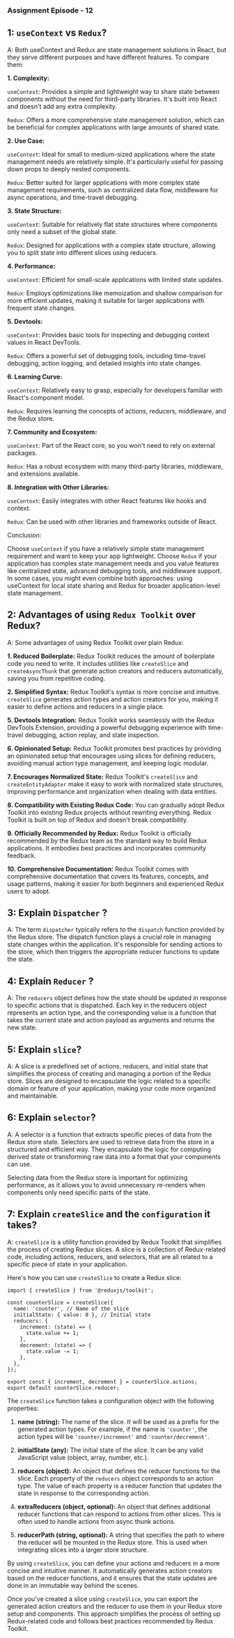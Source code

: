 ### Assignment Episode - 12

## 1: `useContext` vs `Redux`?
A: Both useContext and Redux are state management solutions in React, 
but they serve different purposes and have different features. To compare them:

**1. Complexity:**

`useContext`: Provides a simple and lightweight way to share state between components without the need for third-party libraries. It's built into React and doesn't add any extra complexity.

`Redux`: Offers a more comprehensive state management solution, which can be beneficial for complex applications with large amounts of shared state.

**2. Use Case:**

`useContext`: Ideal for small to medium-sized applications where the state management needs are relatively simple. It's particularly useful for passing down props to deeply nested components.

`Redux`: Better suited for larger applications with more complex state management requirements, such as centralized data flow, middleware for async operations, and time-travel debugging.

**3. State Structure:**

`useContext`: Suitable for relatively flat state structures where components only need a subset of the global state.

`Redux`: Designed for applications with a complex state structure, allowing you to split state into different slices using reducers.

**4. Performance:**

`useContext`: Efficient for small-scale applications with limited state updates.

`Redux`: Employs optimizations like memoization and shallow comparison for more efficient updates, making it suitable for larger applications with frequent state changes.

**5. Devtools:**

`useContext`: Provides basic tools for inspecting and debugging context values in React DevTools.

`Redux`: Offers a powerful set of debugging tools, including time-travel debugging, action logging, and detailed insights into state changes.

**6. Learning Curve:**

`useContext`: Relatively easy to grasp, especially for developers familiar with React's component model.

`Redux`: Requires learning the concepts of actions, reducers, middleware, and the Redux store.

**7. Community and Ecosystem:**

`useContext`: Part of the React core, so you won't need to rely on external packages.

`Redux`: Has a robust ecosystem with many third-party libraries, middleware, and extensions available.

**8. Integration with Other Libraries:**

`useContext`: Easily integrates with other React features like hooks and context.

`Redux`: Can be used with other libraries and frameworks outside of React.

Conclusion:

Choose `useContext` if you have a relatively simple state management requirement and want to keep your app lightweight. 
Choose `Redux` if your application has complex state management needs and you value features like centralized state, advanced debugging tools, and middleware support. In some cases, you might even combine both approaches: using useContext for local state sharing and Redux for broader application-level state management.

## 2: Advantages of using `Redux Toolkit` over Redux?
A: Some advantages of using Redux Toolkit over plain Redux:

**1. Reduced Boilerplate:**
   Redux Toolkit reduces the amount of boilerplate code you need to write. It includes utilities like `createSlice` and `createAsyncThunk` that generate action creators and reducers automatically, saving you from repetitive coding.

**2. Simplified Syntax:**
   Redux Toolkit's syntax is more concise and intuitive. `createSlice` generates action types and action creators for you, making it easier to define actions and reducers in a single place.

**5. Devtools Integration:**
   Redux Toolkit works seamlessly with the Redux DevTools Extension, providing a powerful debugging experience with time-travel debugging, action replay, and state inspection.

**6. Opinionated Setup:**
   Redux Toolkit promotes best practices by providing an opinionated setup that encourages using slices for defining reducers, avoiding manual action type management, and keeping logic modular.

**7. Encourages Normalized State:**
   Redux Toolkit's `createSlice` and `createEntityAdapter` make it easy to work with normalized state structures, improving performance and organization when dealing with data entities.

**8. Compatibility with Existing Redux Code:**
   You can gradually adopt Redux Toolkit into existing Redux projects without rewriting everything. Redux Toolkit is built on top of Redux and doesn't break compatibility.

**9. Officially Recommended by Redux:**
   Redux Toolkit is officially recommended by the Redux team as the standard way to build Redux applications. It embodies best practices and incorporates community feedback.

**10. Comprehensive Documentation:**
   Redux Toolkit comes with comprehensive documentation that covers its features, concepts, and usage patterns, making it easier for both beginners and experienced Redux users to adopt.

## 3: Explain `Dispatcher` ?
A: The term `dispatcher` typically refers to the `dispatch` function provided by the Redux store. The dispatch function plays a crucial role in managing state changes within the application. It's responsible for sending actions to the store, which then triggers the appropriate reducer functions to update the state.

## 4: Explain `Reducer` ?
A: The `reducers` object defines how the state should be updated in response to specific actions that is dispatched. Each key in the reducers object represents an action type, and the corresponding value is a function that takes the current state and action payload as arguments and returns the new state.
## 5: Explain `slice`?
A: A slice is a predefined set of actions, reducers, and initial state that simplifies the process of creating and managing a portion of the Redux store. Slices are designed to encapsulate the logic related to a specific domain or feature of your application, making your code more organized and maintainable.

## 6: Explain `selector`?
A: A selector is a function that extracts specific pieces of data from the Redux store state. Selectors are used to retrieve data from the store in a structured and efficient way. They encapsulate the logic for computing derived state or transforming raw data into a format that your components can use.

Selecting data from the Redux store is important for optimizing performance, as it allows you to avoid unnecessary re-renders when components only need specific parts of the state.

 
## 7: Explain `createSlice` and the `configuration` it takes?
A: `createSlice` is a utility function provided by Redux Toolkit that simplifies the process of creating Redux slices. A slice is a collection of Redux-related code, including actions, reducers, and selectors, that are all related to a specific piece of state in your application.

Here's how you can use `createSlice` to create a Redux slice:

```
import { createSlice } from '@reduxjs/toolkit';

const counterSlice = createSlice({
  name: 'counter', // Name of the slice
  initialState: { value: 0 }, // Initial state
  reducers: {
    increment: (state) => {
      state.value += 1;
    },
    decrement: (state) => {
      state.value -= 1;
    },
  },
});

export const { increment, decrement } = counterSlice.actions;
export default counterSlice.reducer;
```

The `createSlice` function takes a configuration object with the following properties:

1. **name (string):**
   The name of the slice. It will be used as a prefix for the generated action types. For example, if the name is `'counter'`, the action types will be `'counter/increment'` and `'counter/decrement'`.

2. **initialState (any):**
   The initial state of the slice. It can be any valid JavaScript value (object, array, number, etc.).

3. **reducers (object):**
   An object that defines the reducer functions for the slice. Each property of the `reducers` object corresponds to an action type. The value of each property is a reducer function that updates the state in response to the corresponding action.

4. **extraReducers (object, optional):**
   An object that defines additional reducer functions that can respond to actions from other slices. This is often used to handle actions from async thunk actions.

5. **reducerPath (string, optional):**
   A string that specifies the path to where the reducer will be mounted in the Redux store. This is used when integrating slices into a larger store structure.

By using `createSlice`, you can define your actions and reducers in a more concise and intuitive manner. It automatically generates action creators based on the reducer functions, and it ensures that the state updates are done in an immutable way behind the scenes.

Once you've created a slice using `createSlice`, you can export the generated action creators and the reducer to use them in your Redux store setup and components. This approach simplifies the process of setting up Redux-related code and follows best practices recommended by Redux Toolkit.